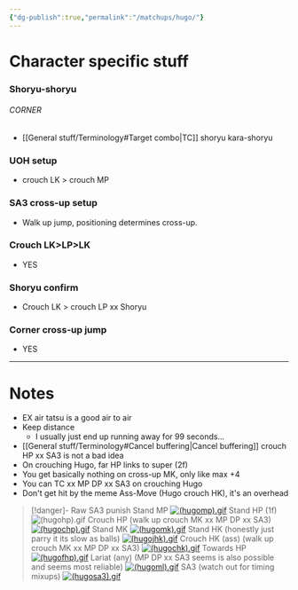 ```yaml
---
{"dg-publish":true,"permalink":"/matchups/hugo/"}
---
```


# Character specific stuff
### Shoryu-shoryu
###### CORNER
- [[General stuff/Terminology#Target combo\|TC]] shoryu kara-shoryu 
### UOH setup
- crouch LK > crouch MP
### SA3 cross-up setup
- Walk up jump, positioning determines cross-up.
### Crouch LK>LP>LK
- YES
### Shoryu confirm
- Crouch LK > crouch LP xx Shoryu 
### Corner cross-up jump
- YES
***
# Notes
- EX air tatsu is a good air to air
- Keep distance
	- I usually just end up running away for 99 seconds...
- [[General stuff/Terminology#Cancel buffering\|Cancel buffering]] crouch HP xx SA3 is not a bad idea
- On crouching Hugo, far HP links to super (2f)
- You get basically nothing on cross-up MK, only like max +4
- You can TC xx MP DP xx SA3 on crouching Hugo
- Don't get hit by the meme Ass-Move (Hugo crouch HK), it's an overhead

> [!danger]- Raw SA3 punish
> Stand MP
> [![(hugomp).gif](https://wiki.supercombo.gg/images/0/0c/%28hugomp%29.gif)](https://wiki.supercombo.gg/w/File:(hugomp).gif)
> Stand HP (1f)
> ![(hugohp).gif](https://wiki.supercombo.gg/images/6/69/%28hugohp%29.gif)
> Crouch HP (walk up crouch MK xx MP DP xx SA3)
> [![(hugochp).gif](https://wiki.supercombo.gg/images/7/7d/%28hugochp%29.gif)](https://wiki.supercombo.gg/w/File:(hugochp).gif)
> Stand MK
> [![(hugomk).gif](https://wiki.supercombo.gg/images/7/7b/%28hugomk%29.gif)](https://wiki.supercombo.gg/w/File:(hugomk).gif)
> Stand HK (honestly just parry it its slow as balls)
> [![(hugojhk).gif](https://wiki.supercombo.gg/images/c/cf/%28hugojhk%29.gif)](https://wiki.supercombo.gg/w/File:(hugojhk).gif)
Crouch HK (ass) (walk up crouch MK xx MP DP xx SA3)
[![(hugochk).gif](https://wiki.supercombo.gg/images/0/07/%28hugochk%29.gif)](https://wiki.supercombo.gg/w/File:(hugochk).gif)
Towards HP
[![(hugofhp).gif](https://wiki.supercombo.gg/images/2/20/%28hugofhp%29.gif)](https://wiki.supercombo.gg/w/File:(hugofhp).gif)
Lariat (any) (MP DP xx SA3 seems is also possible and seems most reliable)
[![(hugoml).gif](https://wiki.supercombo.gg/images/f/f6/%28hugoml%29.gif)](https://wiki.supercombo.gg/w/File:(hugoml).gif)
SA3 (watch out for timing mixups)
[![(hugosa3).gif](https://wiki.supercombo.gg/images/7/70/%28hugosa3%29.gif)](https://wiki.supercombo.gg/w/File:(hugosa3).gif)